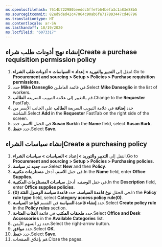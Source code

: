 ```yaml
---
ms.openlocfilehash: 7614b722980beeddc5ffe7b64befa3c1a83e88b5
ms.sourcegitcommit: 82ed9ded42c47064c90ab6fe717893447cd48796
ms.translationtype: HT
ms.contentlocale: ar-SA
ms.lasthandoff: 10/19/2020
ms.locfileid: "6073317"
---
```

## <a name="create-a-purchase-requisition-permission-policy"></a><span data-ttu-id="5fc3d-101">إنشاء نهج أذونات طلب شراء</span><span class="sxs-lookup"><span data-stu-id="5fc3d-101">Create a purchase requisition permission policy</span></span>

1.  <span data-ttu-id="5fc3d-102">انتقل إلى **التدبير والتوريد > إعداد > السياسات > أذونات طلب الشراء**.</span><span class="sxs-lookup"><span data-stu-id="5fc3d-102">Go to **Procurement and sourcing > Setup > Policies > Purchase requisition permissions**.</span></span>
2.  <span data-ttu-id="5fc3d-103">حدد **Mike Danseglio** في قائمة العاملين.</span><span class="sxs-lookup"><span data-stu-id="5fc3d-103">Select **Mike Danseglio** in the list of workers.</span></span>
3.  <span data-ttu-id="5fc3d-104">قم بالتغيير إلى علامة التبويب السريعة **الطالب**.</span><span class="sxs-lookup"><span data-stu-id="5fc3d-104">Change to the **Requester** FastTab.</span></span>
4.  <span data-ttu-id="5fc3d-105">حدد **إضافة** في علامة التبويب السريعة **الطالب** على الجانب الأيسر من الشاشة.</span><span class="sxs-lookup"><span data-stu-id="5fc3d-105">Select **Add** in the **Requester** FastTab on the right side of the screen.</span></span>
5.  <span data-ttu-id="5fc3d-106">في الحقل **الاسم**، حدد **Susan Burk**</span><span class="sxs-lookup"><span data-stu-id="5fc3d-106">In the **Name** field, select **Susan Burk**.</span></span>
6.  <span data-ttu-id="5fc3d-107">حدد **حفظ**.</span><span class="sxs-lookup"><span data-stu-id="5fc3d-107">Select **Save**.</span></span>

## <a name="create-a-purchasing-policy"></a><span data-ttu-id="5fc3d-108">إنشاء سياسات الشراء</span><span class="sxs-lookup"><span data-stu-id="5fc3d-108">Create a purchasing policy</span></span>
 
1.  <span data-ttu-id="5fc3d-109">انتقل إلى **التدبير والتوريد > إعداد > السياسات > سياسات الشراء**.</span><span class="sxs-lookup"><span data-stu-id="5fc3d-109">Go to **Procurement and sourcing > Setup > Policies > Purchasing policies**.</span></span>
2.  <span data-ttu-id="5fc3d-110">حدد **جديد** ثم **سياسة**.</span><span class="sxs-lookup"><span data-stu-id="5fc3d-110">Select **New** and then **Policy**.</span></span>
3.  <span data-ttu-id="5fc3d-111">في حقل **الاسم**، أدخل **مستلزمات مكتبية‬**.</span><span class="sxs-lookup"><span data-stu-id="5fc3d-111">In the **Name** field, enter **Office Supplies**.</span></span>
4.  <span data-ttu-id="5fc3d-112">في حقل **الوصف**، أدخل **سياسات المستلزمات المكتبية‬**.</span><span class="sxs-lookup"><span data-stu-id="5fc3d-112">In the **Description** field, enter **Office supplies policies**.</span></span>
5.  <span data-ttu-id="5fc3d-113">في الحقل **نوع قاعدة السياسة**، حدد **قاعدة سياسة الوصول الفئة (0)**.</span><span class="sxs-lookup"><span data-stu-id="5fc3d-113">In the **Policy rule type** field, select **Category access policy rule(0)**.</span></span>
6.  <span data-ttu-id="5fc3d-114">حدد **إنشاء قاعدة السياسة** في القسم **قواعد السياسة**.</span><span class="sxs-lookup"><span data-stu-id="5fc3d-114">Select **Create policy rule** in the **Policy rules** section.</span></span>
7.  <span data-ttu-id="5fc3d-115">حدد **ملحقات المكتب** في قائمة **الفئات المتاحة**.</span><span class="sxs-lookup"><span data-stu-id="5fc3d-115">Select **Office and Desk Accessories** in the **Available Categories** list.</span></span>
8.  <span data-ttu-id="5fc3d-116">حدد زر السهم الأيمن.</span><span class="sxs-lookup"><span data-stu-id="5fc3d-116">Select the right-arrow button.</span></span>
9.  <span data-ttu-id="5fc3d-117">حدد **موافق**.</span><span class="sxs-lookup"><span data-stu-id="5fc3d-117">Select **OK**.</span></span>
10. <span data-ttu-id="5fc3d-118">حدد **حفظ**.</span><span class="sxs-lookup"><span data-stu-id="5fc3d-118">Select **Save**.</span></span>
11. <span data-ttu-id="5fc3d-119">قم بإغلاق الصفحات.</span><span class="sxs-lookup"><span data-stu-id="5fc3d-119">Close the pages.</span></span>



